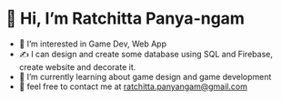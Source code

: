 # 👋 Hi, I’m Ratchitta Panya-ngam
- 👀 I’m interested in Game Dev, Web App
- ✍ I can design and create some database using SQL and Firebase, create website and decorate it.
- 🌱 I’m currently learning about game design and game development
- 📨 feel free to contact me at ratchitta.panyangam@gmail.com
<!-- - ⚒ Now I'm working on some game project -->

<!---
MKMKsGit/MKMKsGit is a ✨ special ✨ repository because its `README.md` (this file) appears on your GitHub profile.
You can click the Preview link to take a look at your changes.
--->
